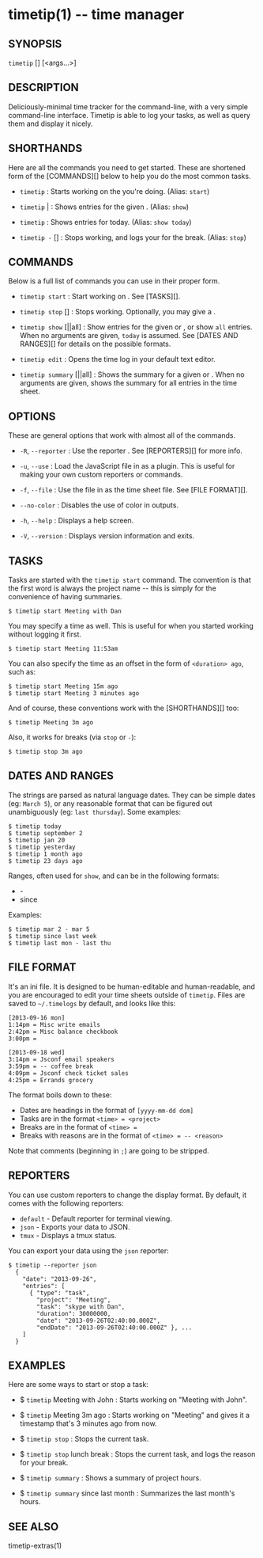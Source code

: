 timetip(1) -- time manager
==========================

## SYNOPSIS

`timetip` [<command>] [<args...>]

## DESCRIPTION

Deliciously-minimal time tracker for the command-line, with a very simple
command-line interface. Timetip is able to log your tasks, as well as query
them and display it nicely.

## SHORTHANDS

Here are all the commands you need to get started. These are shortened form of
the [COMMANDS][] below to help you do the most common tasks.

 * `timetip` <new-task-name> :
   Starts working on the <task> you're doing. (Alias: `start`)

 * `timetip` <date>|<range> :
   Shows entries for the given <date>. (Alias: `show`)

 * `timetip` :
   Shows entries for today. (Alias: `show today`)

 * `timetip -` [<reason>] :
   Stops working, and logs your <reason> for the break. (Alias: `stop`)

## COMMANDS

Below is a full list of commands you can use in their proper form.

 * `timetip start` <new-task-name> :
   Start working on <task>. See [TASKS][].

 * `timetip stop` [<reason>] :
   Stops working. Optionally, you may give a <reason>.

 * `timetip show` [<date>|<range>|all] :
   Show entries for the given <date> or <range>, or show `all` entries. When no 
   arguments are given, `today` is assumed. See [DATES AND RANGES][] for details 
   on the possible formats.

 * `timetip edit` :
   Opens the time log in your default text editor.

 * `timetip summary` [<date>|<range>|all] :
   Shows the summary for a given <date> or <range>. When no arguments are given, 
   shows the summary for all entries in the time sheet.

## OPTIONS

These are general options that work with almost all of the commands.

  * `-R`, `--reporter` <name> :
    Use the reporter <name>. See [REPORTERS][] for more info.

  * `-u`, `--use` <path> :
    Load the JavaScript file in <path> as a plugin. This is useful for making
    your own custom reporters or commands.

  * `-f`, `--file` <path> :
    Use the file in <path> as the time sheet file. See [FILE FORMAT][].

  * `--no-color` :
    Disables the use of color in outputs.

  * `-h`, `--help` :
    Displays a help screen.

  * `-V`, `--version` :
    Displays version information and exits.

## TASKS

Tasks are started with the `timetip start` command. The convention is that the 
first word is always the project name -- this is simply for the convenience of 
having summaries.

    $ timetip start Meeting with Dan

You may specify a time as well. This is useful for when you started working 
without logging it first.

    $ timetip start Meeting 11:53am

You can also specify the time as an offset in the form of `<duration> ago`, such 
as:

    $ timetip start Meeting 15m ago
    $ timetip start Meeting 3 minutes ago

And of course, these conventions work with the [SHORTHANDS][] too:

    $ timetip Meeting 3m ago

Also, it works for breaks (via `stop` or `-`):

    $ timetip stop 3m ago

## DATES AND RANGES

The <date> strings are parsed as natural language dates. They can be simple
dates (eg: `March 5`), or any reasonable format that can be figured out
unambiguously (eg: `last thursday`). Some examples:

    $ timetip today
    $ timetip september 2
    $ timetip jan 20
    $ timetip yesterday
    $ timetip 1 month ago
    $ timetip 23 days ago

Ranges, often used for `show`, and  can be in the following formats:

  * <date> - <date>
  * since <date>

Examples:

    $ timetip mar 2 - mar 5
    $ timetip since last week
    $ timetip last mon - last thu

## FILE FORMAT

It's an ini file. It is designed to be human-editable and human-readable, and 
you are encouraged to edit your time sheets outside of `timetip`. Files are 
saved to `~/.timelogs` by default, and looks like this:

    [2013-09-16 mon]
    1:14pm = Misc write emails
    2:42pm = Misc balance checkbook
    3:00pm =
    
    [2013-09-18 wed]
    3:14pm = Jsconf email speakers
    3:59pm = -- coffee break
    4:09pm = Jsconf check ticket sales
    4:25pm = Errands grocery

The format boils down to these:

  * Dates are headings in the format of `[yyyy-mm-dd dom]`
  * Tasks are in the format `<time> = <project>`
  * Breaks are in the format of `<time> = `
  * Breaks with reasons are in the format of `<time> = -- <reason>`

Note that comments (beginning in `;`) are going to be stripped.

## REPORTERS

You can use custom reporters to change the display format. By default, it comes
with the following reporters:

  * `default` - Default reporter for terminal viewing.
  * `json` - Exports your data to JSON.
  * `tmux` - Displays a tmux status.

You can export your data using the `json` reporter:

    $ timetip --reporter json
      {
        "date": "2013-09-26",
        "entries": [
          { "type": "task",
            "project": "Meeting",
            "task": "skype with Dan",
            "duration": 30000000,
            "date": "2013-09-26T02:40:00.000Z",
            "endDate": "2013-09-26T02:40:00.000Z" }, ...
        ]
      }
          

## EXAMPLES

Here are some ways to start or stop a task:

  * $ `timetip` Meeting with John :
    Starts working on "Meeting with John".

  * $ `timetip` Meeting 3m ago :
    Starts working on "Meeting" and gives it a timestamp that's 3 minutes ago
    from now.

  * $ `timetip stop` :
    Stops the current task.

  * $ `timetip stop` lunch break :
    Stops the current task, and logs the reason for your break.

  * $ `timetip summary` :
    Shows a summary of project hours.

  * $ `timetip summary` since last month :
    Summarizes the last month's hours.

## SEE ALSO

timetip-extras(1)
